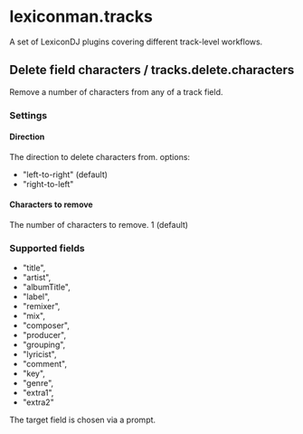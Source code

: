 # lexiconman.tracks

A set of LexiconDJ plugins covering different track-level workflows.

## Delete field characters / tracks.delete.characters

Remove a number of characters from any of a track field.

### Settings

####  Direction

The direction to delete characters from. options:
 - "left-to-right" (default)
 - "right-to-left"

####  Characters to remove

The number of characters to remove. 1 (default)

### Supported fields
 - "title",
 - "artist",
 - "albumTitle",
 - "label",
 - "remixer",
 - "mix",
 - "composer",
 - "producer",
 - "grouping",
 - "lyricist",
 - "comment",
 - "key",
 - "genre",
 - "extra1",
 - "extra2"

The target field is chosen via a prompt.

